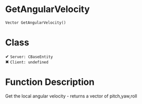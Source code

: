# GetAngularVelocity
```
Vector GetAngularVelocity()
```
# Class
✔ `Server: CBaseEntity`  
✖ `Client: undefined`  

# Function Description
Get the local angular velocity - returns a vector of pitch,yaw,roll
